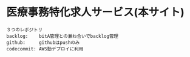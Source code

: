 # 医療事務特化求人サービス(本サイト)

    ３つのレポジトリ
    backlog:    bitA管理との兼ね合いでbacklog管理
    github:     githubはpushのみ
    codecommit: AWS動デプロイに利用

